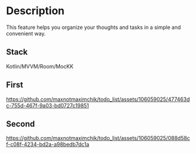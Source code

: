 # Description
This feature helps you organize your thoughts and tasks in a simple and convenient way.

## Stack
Kotlin/MVVM/Room/MocKK

## First
https://github.com/maxnotmaximchik/todo_list/assets/106059025/477463dc-755d-467f-9a03-bd0727c19851

## Second
https://github.com/maxnotmaximchik/todo_list/assets/106059025/088d58cf-c08f-4234-bd2a-a98bedb7dc1a

